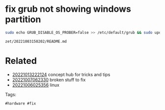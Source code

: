 # fix grub not showing windows partition
```bash
sudo echo GRUB_DISABLE_OS_PROBER=false >> /etc/default/grub && sudo update-grub
```

` zet/20221003150202/README.md `

# Related

- [20221013222124](/zet/20221013222124/README.md) concept hub for tricks and tips
- [20221007062330](/zet/20221007062330/README.md) broken stuff to fix
- [20221006025356](/zet/20221006025356/README.md) linux

Tags:

    #hardware #fix
